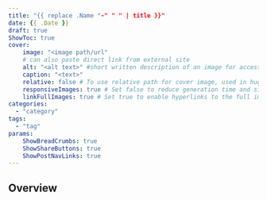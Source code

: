 ```yaml
---
title: "{{ replace .Name "-" " " | title }}"
date: {{ .Date }}
draft: true
ShowToc: true
cover:
    image: "<image path/url"
    # can also paste direct link from external site
    alt: "<alt text>" #short written description of an image for accessibility, if image cannot be viewed
    caption: "<text>"
    relative: false # To use relative path for cover image, used in hugo Page-bundles
    responsiveImages: true # Set false to reduce generation time and size of the site
    linkFullImages: true # Set true to enable hyperlinks to the full image size on post pages
categories:
  - "category"
tags:
  - "tag"
params:
    ShowBreadCrumbs: true
    ShowShareButtons: true
    ShowPostNavLinks: true
---
```

## Overview